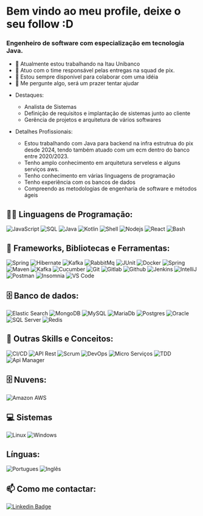 # Bem vindo ao meu profile, deixe o seu follow :D

### Engenheiro de software com especialização em tecnologia Java. 

- 🔭 Atualmente estou trabalhando na Itau Unibanco
- 🌱 Atuo com o time responsável pelas entregas na squad de pix.
- 👯 Estou sempre disponivel para colaborar com uma idéia
- 💬 Me pergunte algo, será um prazer tentar ajudar

* Destaques: 
    * Analista de Sistemas
    * Definição de requisitos e implantação de sistemas junto ao cliente
    * Gerência de projetos e arquitetura de vários softwares

* Detalhes Profissionais: 
    * Estou trabalhando com Java para backend na infra estrutrua do pix desde 2024, tendo também atuado com um ecm dentro do banco entre 2020/2023.
    * Tenho amplo conhecimento em arquitetura serveless e alguns serviços aws. 
    * Tenho conhecimento em várias linguagens de programação
    * Tenho experiência com os bancos de dados
    * Compreendo as metodologias de engenharia de software e métodos ágeis

## 👨‍💻 Linguagens de Programação:
 ![JavaScript](https://img.shields.io/badge/-JavaScript%20-%23525252.svg?style=flat&logo=JavaScript&logoColor=yellow&) 
 ![SQL](https://img.shields.io/badge/SQL%20-%23525252.svg?style=flat&logo=amazon-dynamodb&) 
 ![Java](https://img.shields.io/badge/-Java%20-%23525252.svg?style=flat&logo=Java&logoColor=white&) 
 ![Kotlin](https://img.shields.io/badge/-Kotlin%20-%23525252.svg?style=flat&logo=kotlin&) 
 ![Shell](https://img.shields.io/badge/Shell%20-%23525252.svg?style=flat&logo=gnu-bash&) 
 ![Nodejs](https://img.shields.io/badge/-Nodejs%20-%23525252.svg?style=flat&logo=node.js&) 
 ![React](https://img.shields.io/badge/-React%20-%23525252.svg?style=flat&logo=React&logoColor=blue&) 
 ![Bash](https://img.shields.io/badge/GNU%20Bash-4EAA25?style=flat&logo=GNU%20Bash&color=gray) 
  

## 🧰 Frameworks, Bibliotecas e Ferramentas:

![Spring](https://img.shields.io/badge/-Spring%20-%23525252.svg?style=flat&logo=spring&logoColor=green&) 
![Hibernate](https://img.shields.io/badge/-Hibernate-%23525252.svg?style=flat&logo=hibernate&) 
![Kafka](https://img.shields.io/badge/-Kafka%20-%23525252.svg?style=flat&logo=kafka&logoColor=blue)
![RabbitMq](https://img.shields.io/badge/-RabbitMq%20-%23525252.svg?style=flat&logo=RabbitMq)
![JUnit](https://img.shields.io/badge/-JUnit%20-%23525252.svg?style=flat&logo=cachet&)
![Docker](https://img.shields.io/badge/-Docker%20-%23525252.svg?style=flat&logo=docker&)
![Spring](https://img.shields.io/badge/-Spring%20-%23525252.svg?style=flat&logo=spring&logoColor=green&)
![Maven](https://img.shields.io/badge/-Maven%20-%23525252.svg?style=flat&logo=apache-maven&logoColor=ffb9b4&)
![Kafka](https://img.shields.io/badge/-Kafka%20-%23525252.svg?style=flat&logo=apache-kafka&)
![Cucumber](https://img.shields.io/badge/-Cucumber%20-%23525252.svg?style=flat&logo=cucumber&)
![Git](https://img.shields.io/badge/-Git%20-%23525252.svg?style=flat&logo=git&)
![Gitlab](https://img.shields.io/badge/-Gitlab%20-%23525252.svg?style=flat&logo=Gitlab&)
![Github](https://img.shields.io/badge/-GitHub%20-%23525252.svg?style=flat&logo=github&)
![Jenkins](https://img.shields.io/badge/Jenkins%20-%23525252.svg?style=flat&logo=Jenkins&)
![IntelliJ](https://img.shields.io/badge/-IntelliJ%20-%23525252.svg?style=flat&logo=jetbrains&)
![Postman](https://img.shields.io/badge/-Postman%20-%23525252.svg?style=flat&logo=postman&)
![Insomnia](https://img.shields.io/badge/-Insomnia%20-%23525252.svg?style=flat&logo=insomnia&logoColor=blue)
![VS Code](https://img.shields.io/badge/VsCode-DD0031?style=flat&logo=visualstudiocode&color=gray&logoColor=blue)

## 🗄️ Banco de dados:

![Elastic Search](https://img.shields.io/badge/-ElasticSearch%20-%23525252.svg?style=flat-square&logo=elasticsearch)
![MongoDB](https://img.shields.io/badge/MongoDB%20-%23525252.svg?style=flat&logo=MongoDB&) 
![MySQL](https://img.shields.io/badge/-MySQL%20-%23525252.svg?style=flat&logo=mysql&logoColor=white&) 
![MariaDb](https://img.shields.io/badge/-MariaDB%20-%23525252.svg?style=flat&logo=mariadb&logoColor=white&) 
![Postgres](https://img.shields.io/badge/-PostgreSQL%20-%23525252.svg?style=flat&logo=postgresql&) 
![Oracle](https://img.shields.io/badge/Oracle%20-%23525252.svg?style=flat&logo=Oracle&logoColor=red&) 
![SQL Server](https://img.shields.io/badge/SQL-Server%20-%23525252.svg?style=flat&logo=microsoft-sql-server&) 
![Redis](https://img.shields.io/badge/Redis%20-%23525252.svg?style=flat&logo=Redis&) 

## 🧰 Outras Skills e Conceitos:
![CI/CD](https://img.shields.io/badge/CI-CD-as.svg?style=flat-&logo=ci-cd)
![API Rest](https://img.shields.io/badge/API-Restful%20-%23525252.svg?style=flat&logo=API-Rest&) 
![Scrum](https://img.shields.io/badge/Scrum%20-%23525252.svg?style=flat&logo=scrum&) 
![DevOps](https://img.shields.io/badge/DevSecOps%20-%23525252.svg?style=flat&logo=DevSecOps&) 
![Micro Serviços ](https://img.shields.io/badge/Micro-Serviços%20-%23525252.svg?style=flat&logo=scrum&) 
![TDD](https://img.shields.io/badge/TDD%20-%23525252.svg?style=flat&logo=tdd&) 
![Api Manager](https://img.shields.io/badge/Api-Manager%20-%23525252.svg?style=flat&logo=scrum&) 

## 🗄️ Nuvens:
![Amazon AWS](https://img.shields.io/badge/%20AWS%20-%23525252.svg?style=flat-square&logo=amazon-aws&logoColor=orange)

## 💻 Sistemas
![Linux](https://img.shields.io/badge/-Linux%20-%23525252.svg?style=flat&logo=linux&logoColor=white&)
![Windows](https://img.shields.io/badge/-Windows%20-%23525252.svg?style=flat&logo=Windows&)

## Línguas:
![Portugues](https://img.shields.io/badge/-Português%20-%23525252.svg?style=flat&logo=pt-br&logoColor=white&)
![Inglês](https://img.shields.io/badge/-Inglês%20-%23525252.svg?style=flat&logo=pt-br&logoColor=white&)


## 📫 Como me contactar: 

[![Linkedin Badge](https://img.shields.io/badge/-Linkedin-6633cc?style=flat-square&logo=Linkedin&color=14274e&link=https://www.linkedin.com/in/jefferson-willian-fonseca/)](https://www.linkedin.com/in/jefferson-willian-fonseca/)
